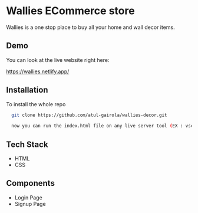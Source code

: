 
# Wallies ECommerce store

Wallies is a one stop place to buy all your home and wall decor items. 

## Demo

You can look at the live website right here:

https://wallies.netlify.app/
## Installation

To install the whole repo

```bash
  git clone https://github.com/atul-gairola/wallies-decor.git
  
  now you can run the index.html file on any live server tool (EX : vscode extension - live server)
```
## Tech Stack

* HTML
* CSS


## Components

* Login Page
* Signup Page

